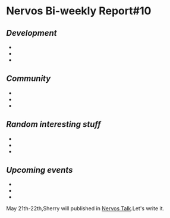 # Nervos Bi-weekly Report#10

## ***Development***

-

-

-

## ***Community***

-

-

-

## ***Random interesting stuff***

-

-

-

## ***Upcoming events***

-

-

-

May 21th-22th,Sherry will published in [Nervos Talk](https://talk.nervos.org/).Let's write it.
